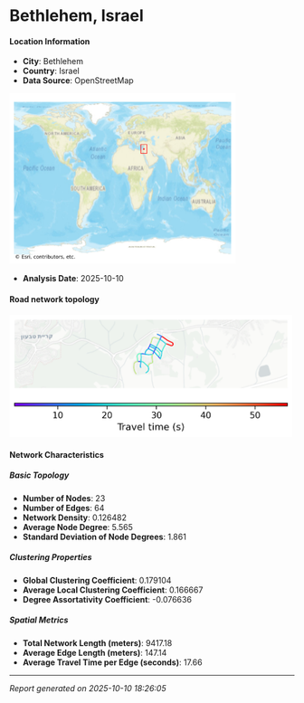 # Bethlehem, Israel

#### Location Information

- **City**: Bethlehem
- **Country**: Israel
- **Data Source**: OpenStreetMap
<img src="Bethlehem_location.png" alt="Bethlehem Location Map" width="400" />

- **Analysis Date**: 2025-10-10

#### Road network topology

<img src="Bethlehem_network_map.png" alt="Bethlehem Road Network Map" width="500"/>

#### Network Characteristics

##### Basic Topology

- **Number of Nodes**: 23
- **Number of Edges**: 64
- **Network Density**: 0.126482
- **Average Node Degree**: 5.565
- **Standard Deviation of Node Degrees**: 1.861

##### Clustering Properties

- **Global Clustering Coefficient**: 0.179104
- **Average Local Clustering Coefficient**: 0.166667
- **Degree Assortativity Coefficient**: -0.076636

##### Spatial Metrics

- **Total Network Length (meters)**: 9417.18
- **Average Edge Length (meters)**: 147.14
- **Average Travel Time per Edge (seconds)**: 17.66

---
*Report generated on 2025-10-10 18:26:05*
